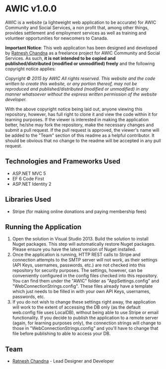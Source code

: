 # AWIC v1.0.0

AWIC is a website (a lightweight web application to be accurate) for AWIC Community and Social Services, a non profit that, among other things, provides settlement and employment services as well as training and volunteer opportunities for newcomers to Canada. 

**Important Notice**: This web application has been designed and developed by [Ratnesh Chandna](https://github.com/ratneshchandna) as a freelance project for AWIC Community and Social Services. As such, **it is not intended to be copied and published/distributed (modified or unmodified) freely** and the following copyright notice applies: 

*Copyright © 2015 by AWIC All rights reserved. This website and the code written to create this website, or any portion thereof, may not be reproduced and published/distributed (modified or unmodified) in any manner whatsoever without the express written permission of the website developer.*

With the above copyright notice being laid out, anyone viewing this repository, however, has full right to clone it and view the code within it for learning purposes. If the viewer is interested in making the application better, he/she may fork the repository, make the necessary changes and submit a pull request. If the pull request is approved, the viewer's name will be added to the "Team" section of this readme as a helpful contributor. It should be obvious that no change to the readme will be accepted in any pull request. 

## Technologies and Frameworks Used

* ASP.NET MVC 5
* EF 6 Code First
* ASP.NET Identity 2

## Libraries Used

* Stripe (for making online donations and paying membership fees)

## Running the Application

1. Open the solution in Visual Studio 2013. Build the solution to install Nuget packages. This step will automatically restore Nuget packages. Please ensure you have the latest version of Nuget installed. 
2. Once the application is running, HTTP REST calls to Stripe and connection attempts to the SMTP server will not work, as their settings (API Keys, usernames, passwords, etc.) are not checked into this repository for security purposes. The settings, however, can be conveniently configured in the config files checked into this repository. You can find them under the "AWIC" folder as "AppSettings.config" and "WebConnectionStrings.config". These files already have a template which just needs to be filled in with your own API Keys, usernames, passwords, etc. 
3. If you do not wish to change these settings right away, the application will work to the extent of accessing the DB only (as the default web.config file uses LocalDB), without being able to use Stripe or email functionality. If you decide to publish the application to a remote server (again, for learning purposes only), the connection strings will change to those in "WebConnectionStrings.config" and you'll have to change that file before publishing to able to access your DB. 

## Team

* [Ratnesh Chandna](https://github.com/ratneshchandna) - Lead Designer and Developer
